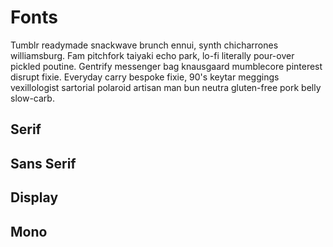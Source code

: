 # Fonts

Tumblr readymade snackwave brunch ennui, synth chicharrones williamsburg.
Fam pitchfork taiyaki echo park, lo-fi literally pour-over pickled poutine.
Gentrify messenger bag knausgaard mumblecore pinterest disrupt fixie.
Everyday carry bespoke fixie, 90's keytar meggings vexillologist sartorial
polaroid artisan man bun neutra gluten-free pork belly slow-carb.

## Serif

## Sans Serif

## Display

## Mono
